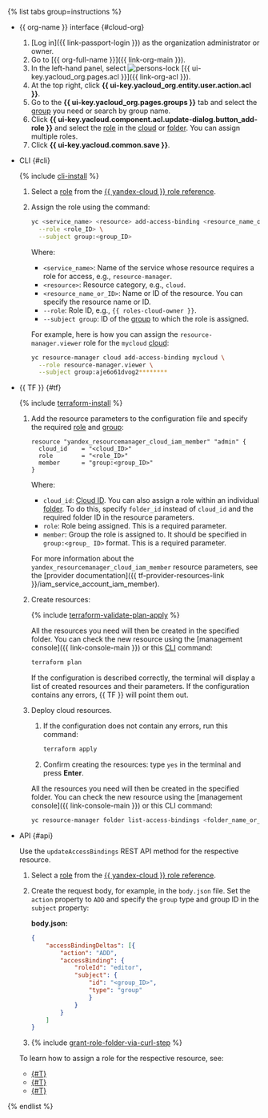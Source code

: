 {% list tabs group=instructions %}

- {{ org-name }} interface {#cloud-org}

   1. [Log in]({{ link-passport-login }}) as the organization administrator or owner.
   1. Go to [{{ org-full-name }}]({{ link-org-main }}).
   1. In the left-hand panel, select ![persons-lock](../../_assets/console-icons/persons-lock.svg) [{{ ui-key.yacloud_org.pages.acl }}]({{ link-org-acl }}).
   1. At the top right, click **{{ ui-key.yacloud_org.entity.user.action.acl }}**.
   1. Go to the **{{ ui-key.yacloud_org.pages.groups }}** tab and select the [group](../../organization/concepts/groups.md) you need or search by group name.
   1. Click **{{ ui-key.yacloud.component.acl.update-dialog.button_add-role }}** and select the [role](../../iam/concepts/access-control/roles.md) in the [cloud](../../resource-manager/concepts/resources-hierarchy.md#cloud) or [folder](../../resource-manager/concepts/resources-hierarchy.md#folder). You can assign multiple roles.
   1. Click **{{ ui-key.yacloud.common.save }}**.

- CLI {#cli}

   {% include [cli-install](../cli-install.md) %}

   1. Select a [role](../../iam/concepts/access-control/roles.md) from the [{{ yandex-cloud }} role reference](../../iam/roles-reference.md).
   1. Assign the role using the command:

      ```bash
      yc <service_name> <resource> add-access-binding <resource_name_or_ID> \
        --role <role_ID> \
        --subject group:<group_ID>
      ```

      Where:

      * `<service_name>`: Name of the service whose resource requires a role for access, e.g., `resource-manager`.
      * `<resource>`: Resource category, e.g., `cloud`.
      * `<resource_name_or_ID>`: Name or ID of the resource. You can specify the resource name or ID.
      * `--role`: Role ID, e.g., `{{ roles-cloud-owner }}`.
      * `--subject group`: ID of the [group](../../organization/concepts/groups.md) to which the role is assigned.

      For example, here is how you can assign the `resource-manager.viewer` role for the `mycloud` [cloud](../../resource-manager/concepts/resources-hierarchy.md#folder):

      ```bash
      yc resource-manager cloud add-access-binding mycloud \
        --role resource-manager.viewer \
        --subject group:aje6o61dvog2********
      ```

- {{ TF }} {#tf}

   {% include [terraform-install](../../_includes/terraform-install.md) %}

   1. Add the resource parameters to the configuration file and specify the required [role](../../iam/concepts/access-control/roles.md) and [group](../../organization/concepts/groups.md):

      ```hcl
      resource "yandex_resourcemanager_cloud_iam_member" "admin" {
        cloud_id    = "<cloud_ID>"
        role        = "<role_ID>"
        member      = "group:<group_ID>"
      }
      ```

      Where:

      * `cloud_id`: [Cloud ID](../../resource-manager/operations/cloud/get-id.md). You can also assign a role within an individual [folder](../../resource-manager/concepts/resources-hierarchy.md#folder). To do this, specify `folder_id` instead of `cloud_id` and the required folder ID in the resource parameters.
      * `role`: Role being assigned. This is a required parameter.
      * `member`: Group the role is assigned to. It should be specified in `group:<group_ ID>` format. This is a required parameter.

      For more information about the `yandex_resourcemanager_cloud_iam_member` resource parameters, see the [provider documentation]({{ tf-provider-resources-link }}/iam_service_account_iam_member).

   1. Create resources:

      {% include [terraform-validate-plan-apply](../../_tutorials/_tutorials_includes/terraform-validate-plan-apply.md) %}

      All the resources you need will then be created in the specified folder. You can check the new resource using the [management console]({{ link-console-main }}) or this [CLI](../../cli/) command:

      ```bash
      terraform plan
      ```

      If the configuration is described correctly, the terminal will display a list of created resources and their parameters. If the configuration contains any errors, {{ TF }} will point them out.
   1. Deploy cloud resources.
      1. If the configuration does not contain any errors, run this command:

         ```bash
         terraform apply
         ```

      1. Confirm creating the resources: type `yes` in the terminal and press **Enter**.

      All the resources you need will then be created in the specified folder. You can check the new resource using the [management console]({{ link-console-main }}) or this CLI command:

      ```bash
      yc resource-manager folder list-access-bindings <folder_name_or_ID>
      ```

- API {#api}

   Use the `updateAccessBindings` REST API method for the respective resource.

   1. Select a [role](../../iam/concepts/access-control/roles.md) from the [{{ yandex-cloud }} role reference](../../iam/roles-reference.md).
   1. Create the request body, for example, in the `body.json` file. Set the `action` property to `ADD` and specify the `group` type and group ID in the `subject` property:

      **body.json:**

      ```json
      {
          "accessBindingDeltas": [{
              "action": "ADD",
              "accessBinding": {
                  "roleId": "editor",
                  "subject": {
                      "id": "<group_ID>",
                      "type": "group"
                      }
                  }
              }
          ]
      }
      ```

   1. {% include [grant-role-folder-via-curl-step](../iam/grant-role-folder-via-curl-step.md) %}

   To learn how to assign a role for the respective resource, see:
   * [{#T}](../../iam/operations/sa/set-access-bindings.md)
   * [{#T}](../../resource-manager/operations/cloud/set-access-bindings.md)
   * [{#T}](../../resource-manager/operations/folder/set-access-bindings.md)

{% endlist %}